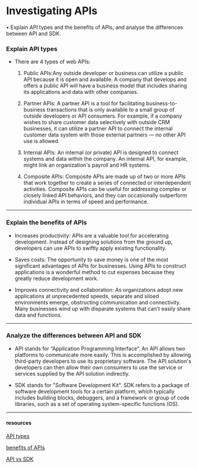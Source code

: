 # Investigating APIs

• Explain API types and the benefits of APIs, and analyse the differences between API and SDK.

### Explain API types

- There are 4 types of web APIs:

    1. Public APIs:Any outside developer or business can utilize a public API because it is open and available. A company that develops and offers a public API will have a business model that includes sharing its applications and data with other companies.

    2. Partner APIs: A partner API is a tool for facilitating business-to-business transactions that is only available to a small group of outside developers or API consumers. For example, if a company wishes to share customer data selectively with outside CRM businesses, it can utilize a partner API to connect the internal customer data system with those external partners — no other API use is allowed.

    3. Internal APIs: An internal (or private) API is designed to connect systems and data within the company. An internal API, for example, might link an organization's payroll and HR systems.

    4. Composite APIs: Composite APIs are made up of two or more APIs that work together to create a series of connected or interdependent activities. Composite APIs can be useful for addressing complex or closely linked API behaviors, and they can occasionally outperform individual APIs in terms of speed and performance.

------

### Explain the benefits of APIs

- Increases productivity: APIs are a valuable tool for accelerating development. Instead of designing solutions from the ground up, developers can use APIs to swiftly apply existing functionality.

- Saves costs: The opportunity to save money is one of the most significant advantages of APIs for businesses. Using APIs to construct applications is a wonderful method to cut expenses because they greatly reduce development work.

- Improves connectivity and collaboration: As organizations adopt new applications at unprecedented speeds, separate and siloed environments emerge, obstructing communication and connectivity. Many businesses wind up with disparate systems that can't easily share data and functions.

----

### Analyze the differences between API and SDK

- API stands for “Application Programming Interface”. An API allows two platforms to communicate more easily. This is accomplished by allowing third-party developers to use its proprietary software. The API solution's developers can then allow their own consumers to use the service or services supplied by the API solution indirectly.

- SDK stands for "Software Development Kit". SDK refers to a package of software development tools for a certain platform, which typically includes building blocks, debuggers, and a framework or group of code libraries, such as a set of operating system-specific functions (OS).

----
#### resources

[API types](https://searchapparchitecture.techtarget.com/tip/What-are-the-types-of-APIs-and-their-differences)

[benefits of APIs](https://blog.api.rakuten.net/api-benefits/)

[API vs SDK](https://www.ibm.com/cloud/blog/sdk-vs-api)